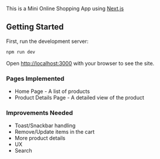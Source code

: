 This is a Mini Online Shopping App using [Next.js](https://nextjs.org/) 

## Getting Started

First, run the development server:

```bash
npm run dev
```

Open [http://localhost:3000](http://localhost:3000) with your browser to see the site.


### Pages Implemented

* Home Page - A list of products
* Product Details Page - A detailed view of the product

### Improvements Needed
* Toast/Snackbar handling
* Remove/Update items in the cart
* More product details
* UX
* Search

